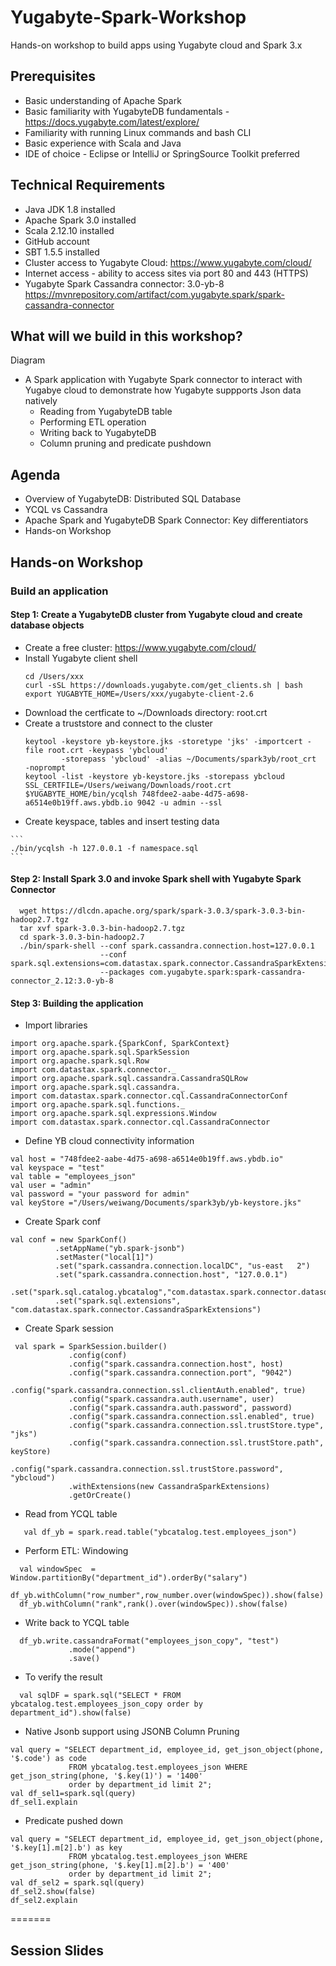 # Yugabyte-Spark-Workshop
Hands-on workshop to build apps using Yugabyte cloud and Spark 3.x

## Prerequisites

- Basic understanding of Apache Spark
- Basic familiarity with YugabyteDB fundamentals - https://docs.yugabyte.com/latest/explore/
- Familiarity with running Linux commands and bash CLI
- Basic experience with Scala and Java
- IDE of choice - Eclipse or IntelliJ or SpringSource Toolkit preferred

## Technical Requirements

- Java JDK 1.8 installed
- Apache Spark 3.0 installed
- Scala 2.12.10 installed
- GitHub account
- SBT 1.5.5 installed
- Cluster access to Yugabyte Cloud: https://www.yugabyte.com/cloud/
- Internet access - ability to access sites via port 80 and 443 (HTTPS)
- Yugabyte Spark Cassandra connector: 3.0-yb-8 https://mvnrepository.com/artifact/com.yugabyte.spark/spark-cassandra-connector

## What will we build in this workshop?
Diagram

- A Spark application with Yugabyte Spark connector to interact with Yugabye cloud to demonstrate how Yugabyte suppports Json data natively
  - Reading from YugabyteDB table
  - Performing ETL operation
  - Writing back to YugabyteDB
  - Column pruning and predicate pushdown

## Agenda

- Overview of YugabyteDB: Distributed SQL Database
- YCQL vs Cassandra
- Apache Spark and YugabyteDB Spark Connector: Key differentiators
- Hands-on Workshop

## Hands-on Workshop

### Build an application

#### Step 1: Create a YugabyteDB cluster from Yugabyte cloud and create database objects

 -  Create a free cluster: https://www.yugabyte.com/cloud/
 -  Install Yugabyte client shell
    ```
    cd /Users/xxx
    curl -sSL https://downloads.yugabyte.com/get_clients.sh | bash
    export YUGABYTE_HOME=/Users/xxx/yugabyte-client-2.6
    ```
 -  Download the certficate to ~/Downloads directory: root.crt
 -  Create a truststore and connect to the cluster
    ```
    keytool -keystore yb-keystore.jks -storetype 'jks' -importcert -file root.crt -keypass 'ybcloud' 
            -storepass 'ybcloud' -alias ~/Documents/spark3yb/root_crt  -noprompt
    keytool -list -keystore yb-keystore.jks -storepass ybcloud
    SSL_CERTFILE=/Users/weiwang/Downloads/root.crt $YUGABYTE_HOME/bin/ycqlsh 748fdee2-aabe-4d75-a698-a6514e0b19ff.aws.ybdb.io 9042 -u admin --ssl
    ```
  -  Create keyspace, tables and insert testing data

    ```
    ./bin/ycqlsh -h 127.0.0.1 -f namespace.sql
    ```
#### Step 2: Install Spark 3.0 and invoke Spark shell with Yugabyte Spark Connector
  ```
    wget https://dlcdn.apache.org/spark/spark-3.0.3/spark-3.0.3-bin-hadoop2.7.tgz
    tar xvf spark-3.0.3-bin-hadoop2.7.tgz
    cd spark-3.0.3-bin-hadoop2.7
    ./bin/spark-shell --conf spark.cassandra.connection.host=127.0.0.1 
                      --conf spark.sql.extensions=com.datastax.spark.connector.CassandraSparkExtensions 
                      --packages com.yugabyte.spark:spark-cassandra-connector_2.12:3.0-yb-8
   ```
#### Step 3: Building the application
  -  Import libraries
   ```
   import org.apache.spark.{SparkConf, SparkContext}
   import org.apache.spark.sql.SparkSession
   import org.apache.spark.sql.Row
   import com.datastax.spark.connector._
   import org.apache.spark.sql.cassandra.CassandraSQLRow
   import org.apache.spark.sql.cassandra._
   import com.datastax.spark.connector.cql.CassandraConnectorConf
   import org.apache.spark.sql.functions._
   import org.apache.spark.sql.expressions.Window
   import com.datastax.spark.connector.cql.CassandraConnector
   ```
 -  Define YB cloud connectivity information
   ```
   val host = "748fdee2-aabe-4d75-a698-a6514e0b19ff.aws.ybdb.io"
   val keyspace = "test"
   val table = "employees_json"
   val user = "admin"
   val password = "your password for admin"
   val keyStore ="/Users/weiwang/Documents/spark3yb/yb-keystore.jks"
   ```
 -  Create Spark conf
 ```
 val conf = new SparkConf()
           .setAppName("yb.spark-jsonb")
           .setMaster("local[1]")
           .set("spark.cassandra.connection.localDC", "us-east   2")
           .set("spark.cassandra.connection.host", "127.0.0.1")
           .set("spark.sql.catalog.ybcatalog","com.datastax.spark.connector.datasource.CassandraCatalog")
           .set("spark.sql.extensions", "com.datastax.spark.connector.CassandraSparkExtensions")
```
 -  Create Spark session
```
 val spark = SparkSession.builder()
             .config(conf)
             .config("spark.cassandra.connection.host", host)
             .config("spark.cassandra.connection.port", "9042")
             .config("spark.cassandra.connection.ssl.clientAuth.enabled", true)
             .config("spark.cassandra.auth.username", user)
             .config("spark.cassandra.auth.password", password)
             .config("spark.cassandra.connection.ssl.enabled", true)
             .config("spark.cassandra.connection.ssl.trustStore.type", "jks")
             .config("spark.cassandra.connection.ssl.trustStore.path", keyStore)
             .config("spark.cassandra.connection.ssl.trustStore.password", "ybcloud")
             .withExtensions(new CassandraSparkExtensions)
             .getOrCreate()
```
-  Read from YCQL table
```
   val df_yb = spark.read.table("ybcatalog.test.employees_json")
```
-  Perform ETL: Windowing
```
  val windowSpec  = Window.partitionBy("department_id").orderBy("salary")
  df_yb.withColumn("row_number",row_number.over(windowSpec)).show(false)
  df_yb.withColumn("rank",rank().over(windowSpec)).show(false)
```
-  Write back to YCQL table
```
  df_yb.write.cassandraFormat("employees_json_copy", "test")
             .mode("append")
             .save()
 ```
-  To verify the result
```
  val sqlDF = spark.sql("SELECT * FROM ybcatalog.test.employees_json_copy order by department_id").show(false)
 ```
-  Native Jsonb support using JSONB Column Pruning
```
val query = "SELECT department_id, employee_id, get_json_object(phone, '$.code') as code 
             FROM ybcatalog.test.employees_json WHERE get_json_string(phone, '$.key(1)') = '1400' 
             order by department_id limit 2";
val df_sel1=spark.sql(query)
df_sel1.explain
```
- Predicate pushed down
```
val query = "SELECT department_id, employee_id, get_json_object(phone, '$.key[1].m[2].b') as key 
             FROM ybcatalog.test.employees_json WHERE get_json_string(phone, '$.key[1].m[2].b') = '400' 
             order by department_id limit 2";
val df_sel2 = spark.sql(query)
df_sel2.show(false)
df_sel2.explain
```
=======
## Session Slides
